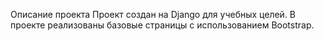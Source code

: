Описание проекта
Проект создан на Django для учебных целей. В проекте реализованы базовые страницы с использованием Bootstrap.